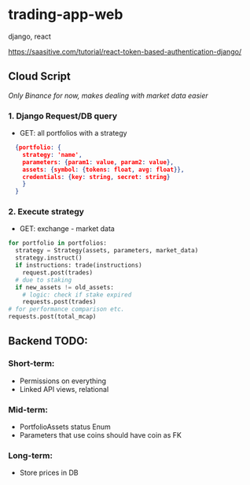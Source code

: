 # trading-app-web

django, react

https://saasitive.com/tutorial/react-token-based-authentication-django/

## Cloud Script

_Only Binance for now, makes dealing with market data easier_

### 1. Django Request/DB query

- GET: all portfolios with a strategy

```json
  {portfolio: {
    strategy: 'name',
    parameters: {param1: value, param2: value},
    assets: {symbol: {tokens: float, avg: float}},
    credentials: {key: string, secret: string}
    }
  }
```

### 2. Execute strategy

- GET: exchange - market data

```Python
for portfolio in portfolios:
  strategy = Strategy(assets, parameters, market_data)
  strategy.instruct()
  if instructions: trade(instructions)
    request.post(trades)
  # due to staking
  if new_assets != old_assets:
    # logic: check if stake expired
    requests.post(trades)
# for performance comparison etc.
requests.post(total_mcap)
```

## Backend TODO:

### Short-term:

- Permissions on everything
- Linked API views, relational

### Mid-term:

- PortfolioAssets status Enum
- Parameters that use coins should have coin as FK

### Long-term:

- Store prices in DB
